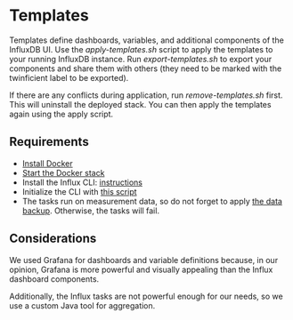 # Templates

Templates define dashboards, variables, and additional components of the InfluxDB UI. Use the *apply-templates.sh* script to apply the templates to your running InfluxDB instance. Run *export-templates.sh* to export your components and share them with others (they need to be marked with the twinficient label to be exported).

If there are any conflicts during application, run *remove-templates.sh* first. This will uninstall the deployed stack. You can then apply the templates again using the apply script.

## Requirements

- [Install Docker](../docker/README.md#install-docker)
- [Start the Docker stack](../docker/up.sh)
- Install the Influx CLI: [instructions](https://docs.influxdata.com/influxdb/cloud/reference/cli/influx/)
- Initialize the CLI with [this script](../init-influx.sh)
- The tasks run on measurement data, so do not forget to apply [the data backup](../backup/). Otherwise, the tasks will fail.

## Considerations

We used Grafana for dashboards and variable definitions because, in our opinion, Grafana is more powerful and visually appealing than the Influx dashboard components.

Additionally, the Influx tasks are not powerful enough for our needs, so we use a custom Java tool for aggregation.





